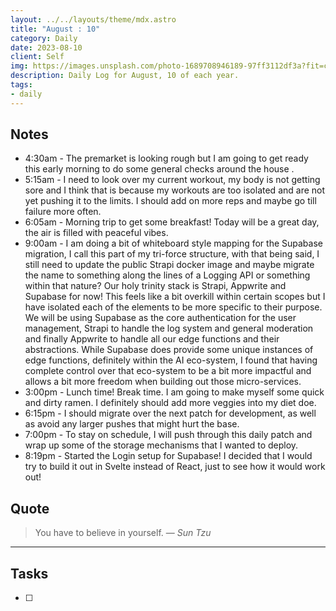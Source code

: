 ```yaml
---
layout: ../../layouts/theme/mdx.astro
title: "August : 10"
category: Daily
date: 2023-08-10
client: Self
img: https://images.unsplash.com/photo-1689708946189-97ff3112df3a?fit=crop&q=85&w=1400&h=700
description: Daily Log for August, 10 of each year.
tags:
- daily
---
```


## Notes

- 4:30am - The premarket is looking rough but I am going to get ready this early morning to do some general checks around the house .
- 5:15am - I need to look over my current workout, my body is not getting sore and I think that is because my workouts are too isolated and are not yet pushing it to the limits. I should add on more reps and maybe go till failure more often.
- 6:05am - Morning trip to get some breakfast! Today will be a great day, the air is filled with peaceful vibes.
- 9:00am - I am doing a bit of whiteboard style mapping for the Supabase migration, I call this part of my tri-force structure, with that being said, I still need to update the public Strapi docker image and maybe migrate the name to something along the lines of a Logging API or something within that nature? Our holy trinity stack is Strapi, Appwrite and Supabase for now! This feels like a bit overkill within certain scopes but I have isolated each of the elements to be more specific to their purpose. We will be using Supabase as the core authentication for the user management, Strapi to handle the log system and general moderation and finally Appwrite to handle all our edge functions and their abstractions. While Supabase does provide some unique instances of edge functions, definitely within the AI eco-system, I found that having complete control over that eco-system to be a bit more impactful and allows a bit more freedom when building out those micro-services.
- 3:00pm - Lunch time! Break time. I am going to make myself some quick and dirty ramen. I definitely should add more veggies into my diet doe. 
- 6:15pm - I should migrate over the next patch for development, as well as avoid any larger pushes that might hurt the base. 
- 7:00pm - To stay on schedule, I will push through this daily patch and wrap up some of the storage mechanisms that I wanted to deploy. 
- 8:19pm - Started the Login setup for Supabase! I decided that I would try to build it out in Svelte instead of React, just to see how it would work out!

## Quote

> You have to believe in yourself.
> — <cite>Sun Tzu</cite>

---

## Tasks

- [ ]